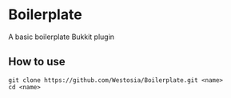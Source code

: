 # Boilerplate
A basic boilerplate Bukkit plugin

## How to use
```
git clone https://github.com/Westosia/Boilerplate.git <name>
cd <name>
```
